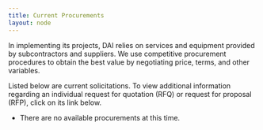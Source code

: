 ```yaml
---
title: Current Procurements
layout: node
---
```


In implementing its projects, DAI relies on services and equipment provided by subcontractors and suppliers. We use competitive procurement procedures to obtain the best value by negotiating price, terms, and other variables.

Listed below are current solicitations. To view additional information regarding an individual request for quotation (RFQ) or request for proposal (RFP), click on its link below.  

* There are no available procurements at this time.

<!-- * [Improving Water, Sanitation and Hygiene (WASH) Evidence-based Decision-making No. 1002690-003](/uploads/wash_rfp_1002690-003.pdf)
* [Improving Water, Sanitation and Hygiene (WASH) Evidence-based Decision-making No. 1002690-003 Portugese](/uploads/wash_rfp_1002690-003_port.pdf)-->